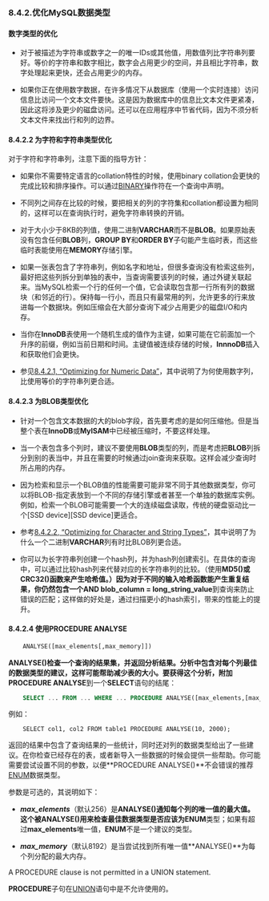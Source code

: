 ### 8.4.2.优化MySQL数据类型

#### 数字类型的优化

* 对于被描述为字符串或数字之一的唯一IDs或其他值，用数值列比字符串列要好。等价的字符串和数字相比，数字会占用更少的空间，并且相比字符串，数字处理起来更快，还会占用更少的内存。

* 如果你正在使用数字数据，在许多情况下从数据库（使用一个实时连接）访问信息比访问一个文本文件要快。这是因为数据库中的信息比文本文件更紧凑，因此这将涉及更少的磁盘访问。还可以在应用程序中节省代码，因为不须分析文本文件来找出行和列的边界。

#### 8.4.2.2 为字符和字符串类型优化

对于字符和字符串列，注意下面的指导方针：

* 如果你不需要特定语言的collation特性的时候，使用binary collation会更快的完成比较和排序操作。可以通过[BINARY](TODO)操作符在一个查询中声明。

* 不同列之间存在比较的时候，要把相关的列的字符集和collation都设置为相同的，这样可以在查询执行时，避免字符串转换的开销。

* 对于大小少于8KB的列值，使用二进制**VARCHAR**而不是**BLOB**。如果原始表没有包含任何**BLOB**列，**GROUP BY**和**ORDER BY**子句能产生临时表，而这些临时表能使用在**MEMORY**存储引擎。

* 如果一张表包含了字符串列，例如名字和地址，但很多查询没有检索这些列，最好把这些列拆分到单独的表中，当查询需要该列的时候，通过外键关联起来。当MySQL检索一个行的任何一个值，它会读取包含那一行所有列的数据块（和邻近的行）。保持每一行小，而且只有最常用的列，允许更多的行来放进每一个数据块。例如压缩会在大部分查询下减少占用更少的磁盘I/O和内存。

* 当你在**InnoDB**表使用一个随机生成的值作为主键，如果可能在它前面加一个升序的前缀，例如当前日期和时间。主键值被连续存储的时候，**InnnoDB**插入和获取他们会更快。

* 参见[8.4.2.1, “Optimizing for Numeric Data”](TODO)，其中说明了为何使用数字列，比使用等价的字符串列更合适。

#### 8.4.2.3 为BLOB类型优化

* 针对一个包含文本数据的大的blob字段，首先要考虑的是如何压缩他。但是当整个表在**InnoDB**或**MyISAM**中已经被压缩时，不要这样处理。

* 当一个表包含多个列时，建议不要使用**BLOB**类型的列，而是考虑把**BLOB**列拆分到别的表当中，并且在需要的时候通过join查询来获取。这样会减少查询时所占用的内存。

* 因为检索和显示一个BLOB值的性能需要可能非常不同于其他数据类型，你可以将BLOB-指定表放到一个不同的存储引擎或者甚至一个单独的数据库实例。例如，检索一个BLOB可能需要一个大的连续磁盘读取，传统的硬盘驱动比一个[SSD device][SSD device]更适合。

* 参考[8.4.2.2, “Optimizing for Character and String Types”](TODO)，其中说明了为什么一个二进制**VARCHAR**列有时比BLOB列更合适。

* 你可以为长字符串列创建一个hash列，并为hash列创建索引。在具体的查询中，可以通过比较hash列来代替对应的长字符串列的比较。（使用**MD5()**或**CRC32()**函数来产生哈希值。）因为对于不同的输入哈希函数能产生重复结果，你仍然包含一个**AND blob_column = long_string_value**到查询来防止错误的匹配；这样做的好处是，通过扫描更小的hash索引，带来的性能上的提升。

#### 8.4.2.4 使用PROCEDURE ANALYSE

```sql
	ANALYSE([max_elements[,max_memory]])
```

**ANALYSE()**检查一个查询的结果集，并返回分析结果。分析中包含对每个列最佳的数据类型的建议，这样可能帮助减少表的大小。要获得这个分析，附加**PROCEDURE ANALYSE**到一个**SELECT**语句的结尾：


```sql
	SELECT ... FROM ... WHERE ... PROCEDURE ANALYSE([max_elements,[max_memory]])
```

例如：

```
    SELECT col1, col2 FROM table1 PROCEDURE ANALYSE(10, 2000);
```

返回的结果中包含了查询结果的一些统计，同时还对列的数据类型给出了一些建议。在你检查已经存在的表，或者新导入一些数据的时候会提供一些帮助。你可能需要尝试设置不同的参数，以便**PROCEDURE ANALYSE()**不会错误的推荐[ENUM](TODO)数据类型。

参数是可选的，其说明如下：

* ***max_elements***（默认256）是**ANALYSE()**通知每个列的唯一值的最大值。这个被**ANALYSE()**用来检查最佳数据类型是否应该为**ENUM**类型；如果有超过**max_elements**唯一值，**ENUM**不是一个建议的类型。

* ***max_memory***（默认8192）是当尝试找到所有唯一值**ANALYSE()**为每个列分配的最大内存。

A PROCEDURE clause is not permitted in a UNION statement.

**PROCEDURE**子句在[UNION](TODO)语句中是不允许使用的。